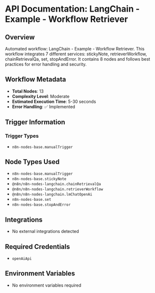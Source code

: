 # API Documentation: LangChain - Example - Workflow Retriever

## Overview
Automated workflow: LangChain - Example - Workflow Retriever. This workflow integrates 7 different services: stickyNote, retrieverWorkflow, chainRetrievalQa, set, stopAndError. It contains 8 nodes and follows best practices for error handling and security.

## Workflow Metadata
- **Total Nodes**: 13
- **Complexity Level**: Moderate
- **Estimated Execution Time**: 5-30 seconds
- **Error Handling**: ✅ Implemented

## Trigger Information
### Trigger Types
- `n8n-nodes-base.manualTrigger`

## Node Types Used
- `n8n-nodes-base.manualTrigger`
- `n8n-nodes-base.stickyNote`
- `@n8n/n8n-nodes-langchain.chainRetrievalQa`
- `@n8n/n8n-nodes-langchain.retrieverWorkflow`
- `@n8n/n8n-nodes-langchain.lmChatOpenAi`
- `n8n-nodes-base.set`
- `n8n-nodes-base.stopAndError`

## Integrations
- No external integrations detected

## Required Credentials
- `openAiApi`

## Environment Variables
- No environment variables required
